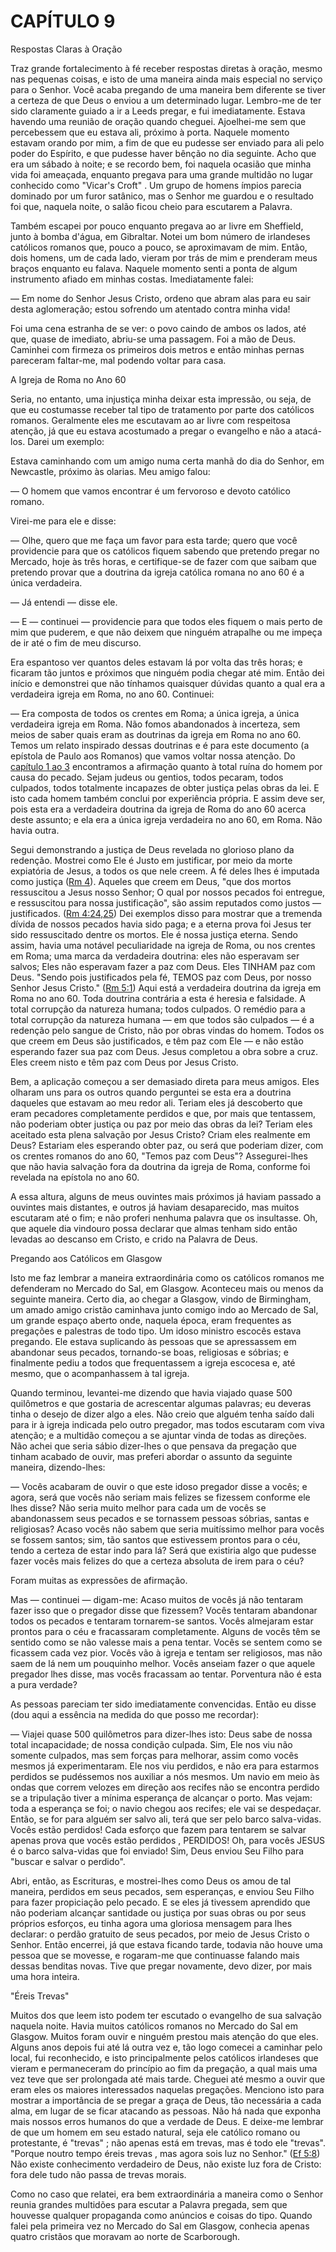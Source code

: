 # CAPÍTULO 9 

Respostas Claras à Oração

Traz grande fortalecimento à fé receber respostas diretas à oração, mesmo nas pequenas coisas, e isto de uma maneira ainda mais especial no serviço para o Senhor. Você acaba pregando de uma maneira bem diferente se tiver a certeza de que Deus o enviou a um determinado lugar. Lembro-me de ter sido claramente guiado a ir a Leeds pregar, e fui imediatamente. Estava havendo uma reunião de oração quando cheguei. Ajoelhei-me sem que percebessem que eu estava ali, próximo à porta. Naquele momento estavam orando por mim, a fim de que eu pudesse ser enviado para ali pelo poder do Espírito, e que pudesse haver bênção no dia seguinte. Acho que era um sábado à noite; e se recordo bem, foi naquela ocasião que minha vida foi ameaçada, enquanto pregava para uma grande multidão no lugar conhecido como &quot;Vicar&#039;s Croft&quot; . Um grupo de homens ímpios parecia dominado por um furor satânico, mas o Senhor me guardou e o resultado foi que, naquela noite, o salão ficou cheio para escutarem a Palavra.

Também escapei por pouco enquanto pregava ao ar livre em Sheffield, junto à bomba d&#039;água, em Gibraltar. Notei um bom número de irlandeses católicos romanos que, pouco a pouco, se aproximavam de mim. Então, dois homens, um de cada lado, vieram por trás de mim e prenderam meus braços enquanto eu falava. Naquele momento senti a ponta de algum instrumento afiado em minhas costas. Imediatamente falei:

— Em nome do Senhor Jesus Cristo, ordeno que abram alas para eu sair desta aglomeração; estou sofrendo um atentado contra minha vida!

Foi uma cena estranha de se ver: o povo caindo de ambos os lados, até que, quase de imediato, abriu-se uma passagem. Foi a mão de Deus. Caminhei com firmeza os primeiros dois metros e então minhas pernas pareceram faltar-me, mal podendo voltar para casa.

A Igreja de Roma no Ano 60

Seria, no entanto, uma injustiça minha deixar esta impressão, ou seja, de que eu costumasse receber tal tipo de tratamento por parte dos católicos romanos. Geralmente eles me escutavam ao ar livre com respeitosa atenção, já que eu estava acostumado a pregar o evangelho e não a atacá-los. Darei um exemplo:

Estava caminhando com um amigo numa certa manhã do dia do Senhor, em Newcastle, próximo às olarias. Meu amigo falou:

— O homem que vamos encontrar é um fervoroso e devoto católico romano.

Virei-me para ele e disse:

— Olhe, quero que me faça um favor para esta tarde; quero que você providencie para que os católicos fiquem sabendo que pretendo pregar no Mercado, hoje às três horas, e certifique-se de fazer com que saibam que pretendo provar que a doutrina da igreja católica romana no ano 60 é a única verdadeira.

— Já entendi — disse ele.

— E — continuei — providencie para que todos eles fiquem o mais perto de mim que puderem, e que não deixem que ninguém atrapalhe ou me impeça de ir até o fim de meu discurso.

Era espantoso ver quantos deles estavam lá por volta das três horas; e ficaram tão juntos e próximos que ninguém podia chegar até mim. Então dei início e demonstrei que não tínhamos quaisquer dúvidas quanto a qual era a verdadeira igreja em Roma, no ano 60\. Continuei:

— Era composta de todos os crentes em Roma; a única igreja, a única verdadeira igreja em Roma. Não fomos abandonados à incerteza, sem meios de saber quais eram as doutrinas da igreja em Roma no ano 60\. Temos um relato inspirado dessas doutrinas e é para este documento (a epístola de Paulo aos Romanos) que vamos voltar nossa atenção. Do [capítulo 1 ao 3](http://bibliaonline.com.br/acf/rm/1) encontramos a afirmação quanto à total ruína do homem por causa do pecado. Sejam judeus ou gentios, todos pecaram, todos culpados, todos totalmente incapazes de obter justiça pelas obras da lei. E isto cada homem também conclui por experiência própria. E assim deve ser, pois esta era a verdadeira doutrina da igreja de Roma do ano 60 acerca deste assunto; e ela era a única igreja verdadeira no ano 60, em Roma. Não havia outra.

Segui demonstrando a justiça de Deus revelada no glorioso plano da redenção. Mostrei como Ele é Justo em justificar, por meio da morte expiatória de Jesus, a todos os que nele creem. A fé deles lhes é imputada como justiça ([Rm 4](http://bibliaonline.com.br/acf/rm/4)). Aqueles que creem em Deus, &quot;que dos mortos ressuscitou a Jesus nosso Senhor; O qual por nossos pecados foi entregue, e ressuscitou para nossa justificação&quot;, são assim reputados como justos — justificados. ([Rm 4:24,25](http://bibliaonline.com.br/acf/rm/4/24,25)) Dei exemplos disso para mostrar que a tremenda dívida de nossos pecados havia sido paga; e a eterna prova foi Jesus ter sido ressuscitado dentre os mortos. Ele é nossa justiça eterna. Sendo assim, havia uma notável peculiaridade na igreja de Roma, ou nos crentes em Roma; uma marca da verdadeira doutrina: eles não esperavam ser salvos; Eles não esperavam fazer a paz com Deus. Eles TINHAM paz com Deus. &quot;Sendo pois justificados pela fé, TEMOS paz com Deus, por nosso Senhor Jesus Cristo.&quot; ([Rm 5:1](http://bibliaonline.com.br/acf/rm/5/1)) Aqui está a verdadeira doutrina da igreja em Roma no ano 60\. Toda doutrina contrária a esta é heresia e falsidade. A total corrupção da natureza humana; todos culpados. O remédio para a total corrupção da natureza humana — em que todos são culpados — é a redenção pelo sangue de Cristo, não por obras vindas do homem. Todos os que creem em Deus são justificados, e têm paz com Ele — e não estão esperando fazer sua paz com Deus. Jesus completou a obra sobre a cruz. Eles creem nisto e têm paz com Deus por Jesus Cristo.

Bem, a aplicação começou a ser demasiado direta para meus amigos. Eles olharam uns para os outros quando perguntei se esta era a doutrina daqueles que estavam ao meu redor ali. Teriam eles já descoberto que eram pecadores completamente perdidos e que, por mais que tentassem, não poderiam obter justiça ou paz por meio das obras da lei? Teriam eles aceitado esta plena salvação por Jesus Cristo? Criam eles realmente em Deus? Estariam eles esperando obter paz, ou será que poderiam dizer, com os crentes romanos do ano 60, &quot;Temos paz com Deus&quot;? Assegurei-lhes que não havia salvação fora da doutrina da igreja de Roma, conforme foi revelada na epístola no ano 60.

A essa altura, alguns de meus ouvintes mais próximos já haviam passado a ouvintes mais distantes, e outros já haviam desaparecido, mas muitos escutaram até o fim; e não proferi nenhuma palavra que os insultasse. Oh, que aquele dia vindouro possa declarar que almas tenham sido então levadas ao descanso em Cristo, e crido na Palavra de Deus.

Pregando aos Católicos em Glasgow

Isto me faz lembrar a maneira extraordinária como os católicos romanos me defenderam no Mercado do Sal, em Glasgow. Aconteceu mais ou menos da seguinte maneira. Certo dia, ao chegar a Glasgow, vindo de Birmingham, um amado amigo cristão caminhava junto comigo indo ao Mercado de Sal, um grande espaço aberto onde, naquela época, eram frequentes as pregações e palestras de todo tipo. Um idoso ministro escocês estava pregando. Ele estava suplicando às pessoas que se apressassem em abandonar seus pecados, tornando-se boas, religiosas e sóbrias; e finalmente pediu a todos que frequentassem a igreja escocesa e, até mesmo, que o acompanhassem à tal igreja.

Quando terminou, levantei-me dizendo que havia viajado quase 500 quilômetros e que gostaria de acrescentar algumas palavras; eu deveras tinha o desejo de dizer algo a eles. Não creio que alguém tenha saído dali para ir à igreja indicada pelo outro pregador, mas todos escutaram com viva atenção; e a multidão começou a se ajuntar vinda de todas as direções. Não achei que seria sábio dizer-lhes o que pensava da pregação que tinham acabado de ouvir, mas preferi abordar o assunto da seguinte maneira, dizendo-lhes:

— Vocês acabaram de ouvir o que este idoso pregador disse a vocês; e agora, será que vocês não seriam mais felizes se fizessem conforme ele lhes disse? Não seria muito melhor para cada um de vocês se abandonassem seus pecados e se tornassem pessoas sóbrias, santas e religiosas? Acaso vocês não sabem que seria muitíssimo melhor para vocês se fossem santos; sim, tão santos que estivessem prontos para o céu, tendo a certeza de estar indo para lá? Será que existiria algo que pudesse fazer vocês mais felizes do que a certeza absoluta de irem para o céu?

Foram muitas as expressões de afirmação.

Mas — continuei — digam-me: Acaso muitos de vocês já não tentaram fazer isso que o pregador disse que fizessem? Vocês tentaram abandonar todos os pecados e tentaram tornarem-se santos. Vocês almejaram estar prontos para o céu e fracassaram completamente. Alguns de vocês têm se sentido como se não valesse mais a pena tentar. Vocês se sentem como se ficassem cada vez pior. Vocês vão à igreja e tentam ser religiosos, mas não saem de lá nem um pouquinho melhor. Vocês anseiam fazer o que aquele pregador lhes disse, mas vocês fracassam ao tentar. Porventura não é esta a pura verdade?

As pessoas pareciam ter sido imediatamente convencidas. Então eu disse (dou aqui a essência na medida do que posso me recordar):

— Viajei quase 500 quilômetros para dizer-lhes isto: Deus sabe de nossa total incapacidade; de nossa condição culpada. Sim, Ele nos viu não somente culpados, mas sem forças para melhorar, assim como vocês mesmos já experimentaram. Ele nos viu perdidos, e não era para estarmos perdidos se pudéssemos nos auxiliar a nós mesmos. Um navio em meio às ondas que correm velozes em direção aos recifes não se encontra perdido se a tripulação tiver a mínima esperança de alcançar o porto. Mas vejam: toda a esperança se foi; o navio chegou aos recifes; ele vai se despedaçar. Então, se for para alguém ser salvo ali, terá que ser pelo barco salva-vidas. Vocês estão perdidos! Cada esforço que fazem para tentarem se salvar apenas prova que vocês estão perdidos , PERDIDOS! Oh, para vocês JESUS é o barco salva-vidas que foi enviado! Sim, Deus enviou Seu Filho para &quot;buscar e salvar o perdido&quot;.

Abri, então, as Escrituras, e mostrei-lhes como Deus os amou de tal maneira, perdidos em seus pecados, sem esperanças, e enviou Seu Filho para fazer propiciação pelo pecado. E se eles já tivessem aprendido que não poderiam alcançar santidade ou justiça por suas obras ou por seus próprios esforços, eu tinha agora uma gloriosa mensagem para lhes declarar: o perdão gratuito de seus pecados, por meio de Jesus Cristo o Senhor. Então encerrei, já que estava ficando tarde, todavia não houve uma pessoa que se movesse, e rogaram-me que continuasse falando mais dessas benditas novas. Tive que pregar novamente, devo dizer, por mais uma hora inteira.

&quot;Éreis Trevas&quot;

Muitos dos que leem isto podem ter escutado o evangelho de sua salvação naquela noite. Havia muitos católicos romanos no Mercado do Sal em Glasgow. Muitos foram ouvir e ninguém prestou mais atenção do que eles. Alguns anos depois fui até lá outra vez e, tão logo comecei a caminhar pelo local, fui reconhecido, e isto principalmente pelos católicos irlandeses que vieram e permaneceram do princípio ao fim da pregação, a qual mais uma vez teve que ser prolongada até mais tarde. Cheguei até mesmo a ouvir que eram eles os maiores interessados naquelas pregações. Menciono isto para mostrar a importância de se pregar a graça de Deus, tão necessária a cada alma, em lugar de se ficar atacando as pessoas. Não há nada que exponha mais nossos erros humanos do que a verdade de Deus. E deixe-me lembrar de que um homem em seu estado natural, seja ele católico romano ou protestante, é &quot;trevas&quot; ; não apenas está em trevas, mas é todo ele &quot;trevas&quot;. &quot;Porque noutro tempo éreis trevas , mas agora sois luz no Senhor.&quot; ([Ef 5:8](http://bibliaonline.com.br/acf/ef/5/8)) Não existe conhecimento verdadeiro de Deus, não existe luz fora de Cristo: fora dele tudo não passa de trevas morais.

Como no caso que relatei, era bem extraordinária a maneira como o Senhor reunia grandes multidões para escutar a Palavra pregada, sem que houvesse qualquer propaganda como anúncios e coisas do tipo. Quando falei pela primeira vez no Mercado do Sal em Glasgow, conhecia apenas quatro cristãos que moravam ao norte de Scarborough.